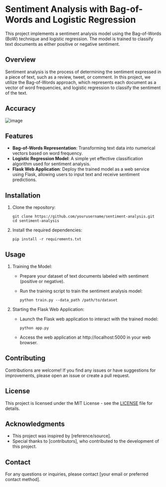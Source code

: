 # Sentiment Analysis with Bag-of-Words and Logistic Regression

This project implements a sentiment analysis model using the Bag-of-Words (BoW) technique and logistic regression. The model is trained to classify text documents as either positive or negative sentiment.

## Overview

Sentiment analysis is the process of determining the sentiment expressed in a piece of text, such as a review, tweet, or comment. In this project, we utilize the Bag-of-Words approach, which represents each document as a vector of word frequencies, and logistic regression to classify the sentiment of the text.

## Accuracy
![image](https://github.com/theprince29/sentiment_analysis/assets/113759522/3c27750b-6e22-4923-9a9b-3ec5e587dd94)


## Features

- **Bag-of-Words Representation**: Transforming text data into numerical vectors based on word frequency.
- **Logistic Regression Model**: A simple yet effective classification algorithm used for sentiment analysis.
- **Flask Web Application**: Deploy the trained model as a web service using Flask, allowing users to input text and receive sentiment predictions.

## Installation

1. Clone the repository:

    ```
    git clone https://github.com/yourusername/sentiment-analysis.git
    cd sentiment-analysis
    ```

2. Install the required dependencies:

    ```
    pip install -r requirements.txt
    ```

## Usage

1. Training the Model:

    - Prepare your dataset of text documents labeled with sentiment (positive or negative).
    - Run the training script to train the sentiment analysis model:

        ```
        python train.py --data_path /path/to/dataset
        ```

2. Starting the Flask Web Application:

    - Launch the Flask web application to interact with the trained model:

        ```
        python app.py
        ```

    - Access the web application at http://localhost:5000 in your web browser.

## Contributing

Contributions are welcome! If you find any issues or have suggestions for improvements, please open an issue or create a pull request.

## License

This project is licensed under the MIT License - see the [LICENSE](LICENSE) file for details.

## Acknowledgments

- This project was inspired by [reference/source].
- Special thanks to [contributors], who contributed to the development of this project.

## Contact

For any questions or inquiries, please contact [your email or preferred contact method].

